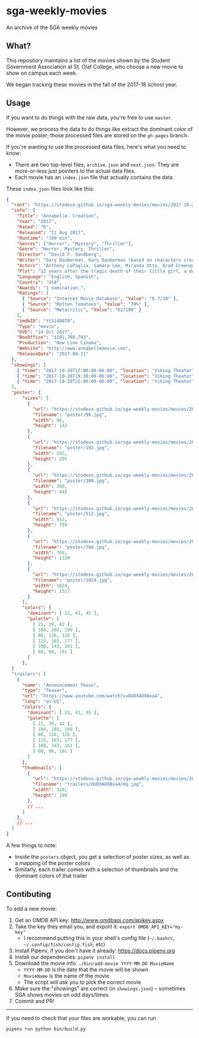 # sga-weekly-movies
An archive of the SGA weekly movies

## What?
This repository maintains a list of the movies shown by the Student Government Association at St. Olaf College, who choose a new movie to show on campus each week.

We began tracking these movies in the fall of the 2017-18 school year.

## Usage
If you want to do things with the raw data, you're free to use `master`.

However, we process the data to do things like extract the dominant color of the movie poster; those processed files are stored on the `gh-pages` branch.

If you're wanting to use the processed data files, here's what you need to know:

- There are two top-level files, `archive.json` and `next.json`. They are more-or-less just pointers to the actual data files.
- Each movie has an `index.json` file that actually contains the data

These `index.json` files look like this:

```json
{
  "root": "https://stodevx.github.io/sga-weekly-movies/movies/2017-10-28%20Annabelle%20Creation",
  "info": {
    "Title": "Annabelle: Creation",
    "Year": "2017",
    "Rated": "R",
    "Released": "11 Aug 2017",
    "Runtime": "109 min",
    "Genres": ["Horror", "Mystery", "Thriller"],
    "Genre": "Horror, Mystery, Thriller",
    "Director": "David F. Sandberg",
    "Writer": "Gary Dauberman, Gary Dauberman (based on characters created by)",
    "Actors": "Anthony LaPaglia, Samara Lee, Miranda Otto, Brad Greenquist",
    "Plot": "12 years after the tragic death of their little girl, a dollmaker and his wife welcome a nun and several girls from a shuttered orphanage into their home, where they soon become the target of the dollmaker's possessed creation, Annabelle.",
    "Language": "English, Spanish",
    "Country": "USA",
    "Awards": "1 nomination.",
    "Ratings": [
      { "Source": "Internet Movie Database", "Value": "6.7/10" },
      { "Source": "Rotten Tomatoes", "Value": "70%" },
      { "Source": "Metacritic", "Value": "62/100" }
    ],
    "imdbID": "tt5140878",
    "Type": "movie",
    "DVD": "24 Oct 2017",
    "BoxOffice": "$101,788,793",
    "Production": "New Line Cinema",
    "Website": "http://www.annabellemovie.com",
    "ReleaseDate": "2017-08-11"
  },
  "showings": [
    { "time": "2017-10-28T17:00:00-06:00", "location": "Viking Theater" },
    { "time": "2017-10-28T19:30:00-06:00", "location": "Viking Theater" },
    { "time": "2017-10-28T22:00:00-06:00", "location": "Viking Theater" }
  ],
  "poster": {
      "sizes": [
        {
          "url": "https://stodevx.github.io/sga-weekly-movies/movies/2017-10-28%20Annabelle%20Creation/poster/96.jpg",
          "filename": "poster/96.jpg",
          "width": 96,
          "height": 142
        },
        {
          "url": "https://stodevx.github.io/sga-weekly-movies/movies/2017-10-28%20Annabelle%20Creation/poster/192.jpg",
          "filename": "poster/192.jpg",
          "width": 192,
          "height": 285
        },
        {
          "url": "https://stodevx.github.io/sga-weekly-movies/movies/2017-10-28%20Annabelle%20Creation/poster/300.jpg",
          "filename": "poster/300.jpg",
          "width": 300,
          "height": 445
        },
        {
          "url": "https://stodevx.github.io/sga-weekly-movies/movies/2017-10-28%20Annabelle%20Creation/poster/512.jpg",
          "filename": "poster/512.jpg",
          "width": 512,
          "height": 759
        },
        {
          "url": "https://stodevx.github.io/sga-weekly-movies/movies/2017-10-28%20Annabelle%20Creation/poster/768.jpg",
          "filename": "poster/768.jpg",
          "width": 768,
          "height": 1138
        },
        {
          "url": "https://stodevx.github.io/sga-weekly-movies/movies/2017-10-28%20Annabelle%20Creation/poster/1024.jpg",
          "filename": "poster/1024.jpg",
          "width": 1024,
          "height": 1517
        }
      ],
      "colors": {
        "dominant": [ 23, 41, 45 ],
        "palette": [
          [ 21, 39, 42 ],
          [ 186, 202, 199 ],
          [ 86, 116, 126 ],
          [ 125, 163, 177 ],
          [ 108, 143, 161 ],
          [ 60, 90, 101 ]
        ]
      },
  }
  "trailers": [
    {
      "name": "Announcement Tease",
      "type": "Teaser",
      "url": "https://www.youtube.com/watch?v=OUDXAOXBxa4",
      "lang": "en-US",
      "colors": {
        "dominant": [ 23, 41, 45 ],
        "palette": [
          [ 21, 39, 42 ],
          [ 186, 202, 199 ],
          [ 86, 116, 126 ],
          [ 125, 163, 177 ],
          [ 108, 143, 161 ],
          [ 60, 90, 101 ]
        ]
      },
      "thumbnails": [
        {
          "url": "https://stodevx.github.io/sga-weekly-movies/movies/2017-10-28%20Annabelle%20Creation/trailers/OUDXAOXBxa4/mq.jpg",
          "filename": "trailers/OUDXAOXBxa4/mq.jpg",
          "width": 320,
          "height": 180
        },
        // ...
      ]
    },
    // ...
  ]
}
```

A few things to note:

- Inside the `posters` object, you get a selection of poster sizes, as well as a mapping of the poster colors
- Similarly, each trailer comes with a selection of thumbnails and the dominant colors of that trailer

## Contibuting
To add a new movie:

1. Get an OMDB API key: http://www.omdbapi.com/apikey.aspx
2. Take the key they email you, and export it: `export OMDB_API_KEY="my-key"`
    - I recommend putting this in your shell's config file (`~/.bashrc`, `~/.config/fish/config.fish`, etc)
3. Install Pipenv, if you don't have it already: https://docs.pipenv.org
4. Install our dependencies: `pipenv install`
5. Download the movie info: `./bin/add-movie YYYY-MM-DD MovieName`
    - `YYYY-MM-DD` is the date that the movie will be shown
    - `MovieName` is the name of the movie
    - The script will ask you to pick the correct movie
6. Make sure the "showings" are correct (in `showings.json`) – sometimes SGA shows movies on odd days/times
7. Commit and PR!

---

If you need to check that your files are workable, you can run

```bash
pipenv run python bin/build.py
```

